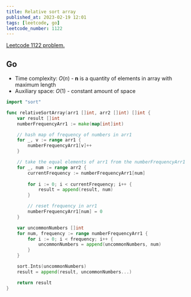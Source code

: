 ```yaml
---
title: Relative sort array
published_at: 2023-02-19 12:01
tags: [leetcode, go]
leetcode_number: 1122
---
```


[Leetcode 1122 problem.](https://leetcode.com/problems/relative-sort-array/)

## Go

- Time complexity: $O(n)$ - **n** is a quantity of elements in array with
  maximum length
- Auxiliary space: $O(1)$ - constant amount of space

```go
import "sort"

func relativeSortArray(arr1 []int, arr2 []int) []int {
    var result []int
    numberFrequencyArr1 := make(map[int]int)

    // hash map of frequency of numbers in arr1
    for _, v := range arr1 {
        numberFrequencyArr1[v]++
    }

    // take the equal elements of arr1 from the numberFrequencyArr1
    for _, num := range arr2 {
        currentFrequency := numberFrequencyArr1[num]
        
        for i := 0; i < currentFrequency; i++ {
            result = append(result, num)
        }

        // reset frequency in arr1
        numberFrequencyArr1[num] = 0
    }

    var uncommonNumbers []int
    for num, frequency := range numberFrequencyArr1 {
        for i := 0; i < frequency; i++ {
            uncommonNumbers = append(uncommonNumbers, num)
        }
    }

    sort.Ints(uncommonNumbers)
    result = append(result, uncommonNumbers...)

    return result
}
```
